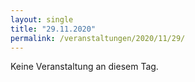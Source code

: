 ```yaml
---
layout: single
title: "29.11.2020"
permalink: /veranstaltungen/2020/11/29/
---
```


Keine Veranstaltung an diesem Tag.
